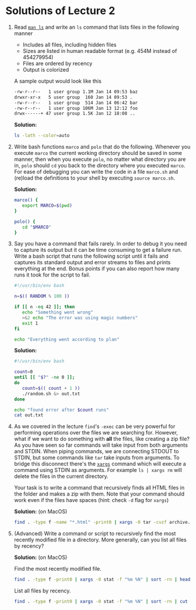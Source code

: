 # Solutions of Lecture 2

1. Read [`man ls`](https://www.man7.org/linux/man-pages/man1/ls.1.html) and write an `ls` command that lists files in the following manner

    - Includes all files, including hidden files
    - Sizes are listed in human readable format (e.g. 454M instead of 454279954)
    - Files are ordered by recency
    - Output is colorized

   A sample output would look like this

   ```bash
   -rw-r--r--   1 user group 1.1M Jan 14 09:53 baz
   drwxr-xr-x   5 user group  160 Jan 14 09:53 .
   -rw-r--r--   1 user group  514 Jan 14 06:42 bar
   -rw-r--r--   1 user group 106M Jan 13 12:12 foo
   drwx------+ 47 user group 1.5K Jan 12 18:08 ..
   ```

   **Solution:**

   ```bash
   ls -lath --color=auto
   ```

2. Write bash functions `marco` and `polo` that do the following.
   Whenever you execute `marco` the current working directory should be saved in some manner, then when you execute `polo`, no matter what directory you are in, `polo` should `cd` you back to the directory where you executed `marco`.
   For ease of debugging you can write the code in a file `marco.sh` and (re)load the definitions to your shell by executing `source marco.sh`.

   **Solution:**

   ```bash
   marco() {
      export MARCO=$(pwd)
   }

   polo() {
      cd "$MARCO"
   }
   ```

3. Say you have a command that fails rarely. In order to debug it you need to capture its output but it can be time consuming to get a failure run.
   Write a bash script that runs the following script until it fails and captures its standard output and error streams to files and prints everything at the end.
   Bonus points if you can also report how many runs it took for the script to fail.

   ```bash
   #!/usr/bin/env bash

   n=$(( RANDOM % 100 ))

   if [[ n -eq 42 ]]; then
      echo "Something went wrong"
      >&2 echo "The error was using magic numbers"
      exit 1
   fi

   echo "Everything went according to plan"
   ```

   **Solution:**

   ```bash
   #!/usr/bin/env bash

   count=0
   until [[ "$?" -ne 0 ]];
   do
      count=$(( count + 1 ))
      ./random.sh &> out.txt
   done

   echo "found error after $count runs"
   cat out.txt
   ```

4. As we covered in the lecture `find`'s `-exec` can be very powerful for performing operations over the files we are searching for.
   However, what if we want to do something with **all** the files, like creating a zip file?
   As you have seen so far commands will take input from both arguments and STDIN.
   When piping commands, we are connecting STDOUT to STDIN, but some commands like `tar` take inputs from arguments.
   To bridge this disconnect there's the [`xargs`](https://www.man7.org/linux/man-pages/man1/xargs.1.html) command which will execute a command using STDIN as arguments.
   For example `ls | xargs rm` will delete the files in the current directory.

   Your task is to write a command that recursively finds all HTML files in the folder and makes a zip with them. Note that your command should work even if the files have spaces (hint: check `-d` flag for `xargs`)

   **Solution:** (on MacOS)

   ```bash
   find . -type f -name "*.html" -print0 | xargs -0 tar -cvzf archive.tar.gz
   ```

5. (Advanced) Write a command or script to recursively find the most recently modified file in a directory. More generally, can you list all files by recency?

   **Solution:** (on MacOS)

   Find the most recently modified file.

   ```bash
   find . -type f -print0 | xargs -0 stat -f "%m %N" | sort -rn | head -1 | cut -d' ' -f2-
   ```

   List all files by recency.

   ```bash
   find . -type f -print0 | xargs -0 stat -f "%m %N" | sort -rn | cut -d' ' -f2-
   ```